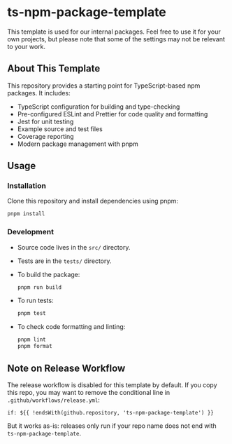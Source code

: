 # ts-npm-package-template

This template is used for our internal packages. Feel free to use it for your own projects,
but please note that some of the settings may not be relevant to your work.

## About This Template

This repository provides a starting point for TypeScript-based npm packages. It includes:

- TypeScript configuration for building and type-checking
- Pre-configured ESLint and Prettier for code quality and formatting
- Jest for unit testing
- Example source and test files
- Coverage reporting
- Modern package management with pnpm

## Usage

### Installation

Clone this repository and install dependencies using pnpm:

```sh
pnpm install
```

### Development

- Source code lives in the `src/` directory.
- Tests are in the `tests/` directory.
- To build the package:

  ```sh
  pnpm run build
  ```

- To run tests:

  ```sh
  pnpm test
  ```

- To check code formatting and linting:

  ```sh
  pnpm lint
  pnpm format
  ```

## Note on Release Workflow

The release workflow is disabled for this template by default. If you copy this repo, you may want to remove the conditional line in `.github/workflows/release.yml`:

```
if: ${{ !endsWith(github.repository, 'ts-npm-package-template') }}
```

But it works as-is: releases only run if your repo name does not end with `ts-npm-package-template`.
